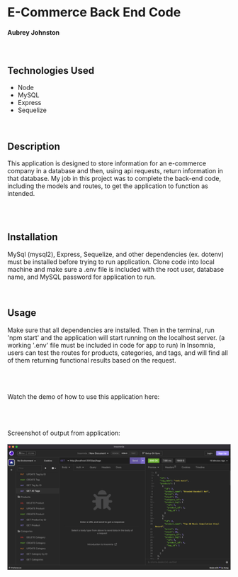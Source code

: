 # E-Commerce Back End Code 
#### Aubrey Johnston
<br>

## Technologies Used
<ul>
    <li>Node</li>
    <li>MySQL</li>
    <li>Express</li>
    <li>Sequelize</li>
</ul>    

<br>

## Description
This application is designed to store information for an e-commerce company in a database and then, using api requests, return information in that database. My job in this project was to complete the back-end code, including the models and routes, to get the application to function as intended. 

<br>

<br>

## Installation
MySql (mysql2), Express, Sequelize, and other dependencies (ex. dotenv) must be installed before trying to run application. Clone code into local machine and make sure a .env file is included with the root user, database name, and MySQL password for application to run.
<br>

<link>

<br>

## Usage
 Make sure that all dependencies are installed. Then in the terminal, run 'npm start' and the application will start running on the localhost server. (a working '.env' file must be included in code for app to run) In Insomnia, users can test the routes for products, categories, and tags, and will find all of them returning functional results based on the request.

<br><br><br>
Watch the demo of how to use this application here: <br><br>


<br><br>
Screenshot of output from application: <br><br>
![alt text](Develop/images/readMePhoto.png)

<br>
